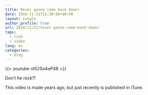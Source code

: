 ```yaml
---
title: Never gonna come back down!
date: 2010-11-21T22:30:00+00:00
layout: single
author_profile: true
url: 2010/11/21/never-gonna-come-back-down/
tags:
  - link
  - video
lang: en
categories: 
  - blog
---
```

{{< youtube nt52SoAeP48 >}}

Don’t he rock?!

This video is made years ago, but just recently is published in iTune.
